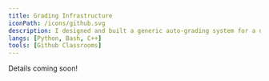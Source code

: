 ```yaml
---
title: Grading Infrastructure
iconPath: /icons/github.svg
description: I designed and built a generic auto-grading system for a new course at Brown, along with a continuous deveopment infrastructure.
langs: [Python, Bash, C++]
tools: [Github Classrooms]
---
```


Details coming soon!
